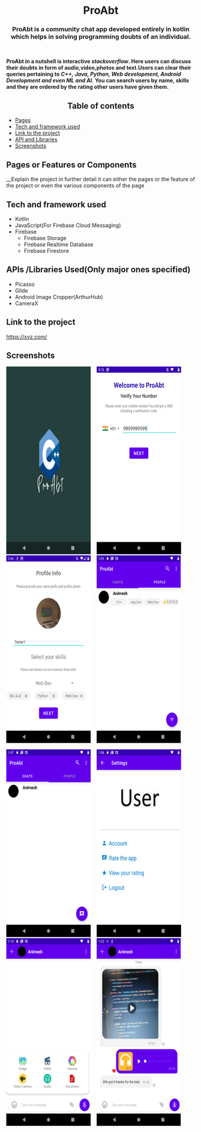 <h1 align="center">ProAbt</h1>
<h3 align="center">ProAbt is a community chat app developed entirely in kotlin which helps in solving programming doubts of an individual.</h3>

<br>
<p><b>ProAbt in a nutshell is interactive <i>stackoverflow</i>. Here users can discuss their doubts in form of audio,video,photos and text.Users can clear their queries 
pertaining to <i>C++, Java, Python, Web development, Android Development and even ML and AI.</i> You can search users by name, skills
and they are ordered by the rating other users have given them.
 <br/></b></p>

<h2 align="center">Table of contents </h2>

* <a href="#pagesorfeaturesorcomponents">Pages </a>
* <a href="#tech-and-framework-used">Tech and framework used </a>
* <a href="#link-to-the-project ">Link to the project  </a>
* <a href="#api ">API and Libraries</a>
* <a href="#screenshots">Screenshots </a>

## Pages or Features or Components
__Explain the project in further detail it can either the pages or the feature of the project or even the various components of the page

 ## Tech and framework used
* Kotlin
* JavaScript(For Firebase Cloud Messaging)
* Firebase
   * Firebase Storage
   * Firebase Realtime Database
   * Firebase Firestore

## APIs /Libraries Used(Only major ones specified)
* Picasso
* Glide
* Android Image Cropper(ArthurHub)
* CameraX


## Link to the project 

https://xyz.com/

## Screenshots
<p float="left">
<img src="App Screenshots/1.png" width="225" height="500"/>
&nbsp;&nbsp;
<img src="App Screenshots/2.png" width="225" height="500"/>
&nbsp;&nbsp
<img src="App Screenshots/3.png" width="225" height="500"/>
&nbsp;&nbsp
<img src="App Screenshots/4.png" width="224" height="500"/>
 <br/>
 </p>

<p float="left">
<img src="App Screenshots/5.png" width="225" height="500"/>
&nbsp;&nbsp;
<img src="App Screenshots/6.png" width="225" height="500"/>
&nbsp;&nbsp
<img src="App Screenshots/7.png" width="225" height="500"/>
&nbsp;&nbsp
<img src="App Screenshots/8.png" width="224" height="500"/>
 <br/>
 </p>




